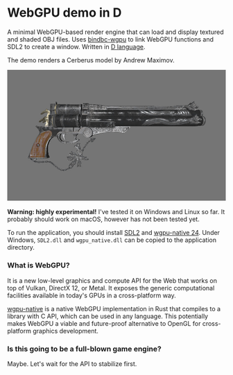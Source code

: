 # WebGPU demo in D
A minimal WebGPU-based render engine that can load and display textured and shaded OBJ files. Uses [bindbc-wgpu](https://github.com/gecko0307/bindbc-wgpu) to link WebGPU functions and SDL2 to create a window. Written in [D language](https://dlang.org).

The demo renders a Cerberus model by Andrew Maximov.

[![Screenshot](screenshot.jpg)](screenshot.jpg)

**Warning: highly experimental!** I've tested it on Windows and Linux so far. It probably should work on macOS, however has not been tested yet.

To run the application, you should install [SDL2](https://www.libsdl.org) and [wgpu-native 24](https://github.com/gfx-rs/wgpu-native). Under Windows, `SDL2.dll` and `wgpu_native.dll` can be copied to the application directory.

### What is WebGPU?
It is a new low-level graphics and compute API for the Web that works on top of Vulkan, DirectX 12, or Metal. It exposes the generic computational facilities available in today's GPUs in a cross-platform way.

[wgpu-native](https://github.com/gfx-rs/wgpu-native) is a native WebGPU implementation in Rust that compiles to a library with C API, which can be used in any language. This potentially makes WebGPU a viable and future-proof alternative to OpenGL for cross-platform graphics development.

### Is this going to be a full-blown game engine?
Maybe. Let's wait for the API to stabilize first.
